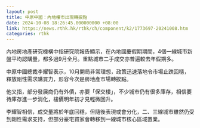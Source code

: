 ```yaml
---
layout: post
title: 中原中國：內地樓市出現轉捩點
date: 2024-10-08 18:26:45.000000000 +08:00
link: https://news.rthk.hk/rthk/ch/component/k2/1773697-20241008.htm
categories: rthk
---
```


內地房地產研究機構中指研究院報告顯示，在內地國慶假期期間，4個一線城市新盤平均認購量，都多過9月全月。重點城市二手成交亦普遍較去年假期多。

中原中國總裁李耀智表示，10月開局非常理想，政策迅速落地令市場止跌回穩，釋放剛性需求購買力，形容今次是房地產市場轉捩點。

他又指，部分發展商仍有外債，亦要「保交樓」，不少城市仍有很多庫存，相信要待庫存進一步消化，樓價明年初才見輕微回升。

李耀智相信，成交量將於年底回穩，但隨後表現或會分化，二、三線城市雖然仍受到剛性需求支持，但部分豪宅買家會轉移到一線城市核心區域置業。
